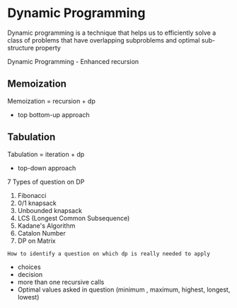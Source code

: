 # Dynamic Programming

Dynamic programming is a technique that helps us to efficiently solve a
class of problems that have overlapping subproblems and optimal sub-structure
property

Dynamic Programming - Enhanced recursion

## Memoization

Memoization = recursion + dp
- top bottom-up approach

## Tabulation

Tabulation = iteration + dp
- top-down approach

7 Types of question on DP

1. Fibonacci
2. 0/1 knapsack
3. Unbounded knapsack
4. LCS (Longest Common Subsequence)
5. Kadane's Algorithm
6. Catalon Number
7. DP on Matrix


`How to identify a question on which dp is really needed to apply`

- choices
- decision
- more than one recursive calls
- Optimal values asked in question (minimum , maximum, highest, longest, lowest)



